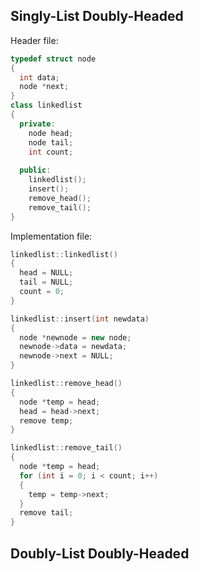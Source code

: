 ## Singly-List Doubly-Headed

Header file:
```C++
typedef struct node
{
  int data;
  node *next;
}
class linkedlist
{
  private:
    node head;
    node tail;
    int count;
  
  public:
    linkedlist();
    insert();
    remove_head();
    remove_tail();
}
```

Implementation file:

```C++
linkedlist::linkedlist()
{
  head = NULL;
  tail = NULL;
  count = 0;
}

linkedlist::insert(int newdata)
{
  node *newnode = new node;
  newnode->data = newdata;
  newnode->next = NULL;
}

linkedlist::remove_head()
{
  node *temp = head;
  head = head->next;
  remove temp;
}

linkedlist::remove_tail()
{
  node *temp = head;
  for (int i = 0; i < count; i++)
  {
    temp = temp->next;
  }
  remove tail;
}
```
## Doubly-List Doubly-Headed
